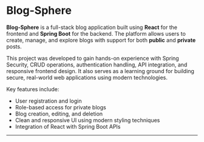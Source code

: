 # Blog-Sphere

**Blog-Sphere** is a full-stack blog application built using **React** for the frontend and **Spring Boot** for the backend. The platform allows users to create, manage, and explore blogs with support for both **public** and **private** posts.

This project was developed to gain hands-on experience with Spring Security, CRUD operations, authentication handling, API integration, and responsive frontend design. It also serves as a learning ground for building secure, real-world web applications using modern technologies.

Key features include:

* User registration and login
* Role-based access for private blogs
* Blog creation, editing, and deletion
* Clean and responsive UI using modern styling techniques
* Integration of React with Spring Boot APIs

---
